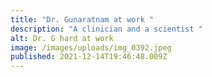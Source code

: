 ```yaml
---
title: "Dr. Gunaratnam at work "
description: "A clinician and a scientist "
alt: Dr. G hard at work
image: /images/uploads/img_0392.jpeg
published: 2021-12-14T19:46:48.009Z
---
```

